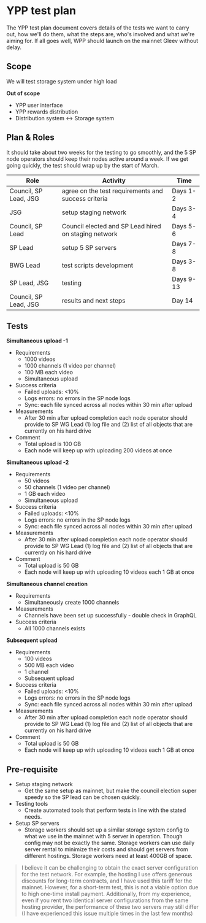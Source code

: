 # YPP test plan

The YPP test plan document covers details of the tests we want to carry out, how we'll do them, what the steps are, who's involved and what we're aiming for. If all goes well, WPP should launch on the mainnet Gleev without delay.

## Scope

We will test storage system under high load

**Out of scope**

- YPP user interface
- YPP rewards distribution
- Distribution system <->  Storage system

## Plan & Roles

It should take about two weeks for the testing to go smoothly, and the 5 SP node operators should keep their nodes active around a week. If we get going quickly, the test should wrap up by the start of March.

| Role | Activity | Time |
| --- | --- | --- |
| Council, SP Lead, JSG | agree on the test requirements and success criteria | Days 1-2 |
| JSG | setup staging network | Days 3-4 |
| Council, SP Lead | Council elected and SP Lead hired on staging network | Days 5-6 |
| SP Lead | setup 5 SP servers | Days 7-8 |
| BWG Lead | test scripts development | Days 3-8 |
| SP Lead, JSG | testing | Days 9-13 |
| Council, SP Lead, JSG | results and next steps |  Day 14 |
## **Tests**

**Simultaneous upload -1**

- Requirements
    - 1000 videos
    - 1000 channels (1 video per channel)
    - 100 MB each video
    - Simultaneous upload
- Success criteria
    - Failed uploads: <10%
    - Logs errors: no errors in the SP node logs
    - Sync: each file synced across all nodes within 30 min after upload
- Measurements
    - After 30 min after upload completion each node operator should provide to SP WG Lead (1) log file and (2) list of all objects that are currently on his hard drive
- Comment
    - Total upload is 100 GB
    - Each node will keep up with uploading 200 videos at once

**Simultaneous upload -2**

- Requirements
    - 50 videos
    - 50 channels (1 video per channel)
    - 1 GB each video
    - Simultaneous upload
- Success criteria
    - Failed uploads: <10%
    - Logs errors: no errors in the SP node logs
    - Sync: each file synced across all nodes within 30 min after upload
- Measurements
    - After 30 min after upload completion each node operator should provide to SP WG Lead (1) log file and (2) list of all objects that are currently on his hard drive
- Comment
    - Total upload is 50 GB
    - Each node will keep up with uploading 10 videos each 1 GB at once

**Simultaneous channel creation** 

- Requirements
    - Simultaneously create 1000 channels
- Measurements
    - Channels have been set up successfully - double check in GraphQL
- Success criteria
    - All 1000 channels exists

**Subsequent upload**

- Requirements
    - 100 videos
    - 500 MB each video
    - 1 channel
    - Subsequent upload
- Success criteria
    - Failed uploads: <10%
    - Logs errors: no errors in the SP node logs
    - Sync: each file synced across all nodes within 30 min after upload
- Measurements
    - After 30 min after upload completion each node operator should provide to SP WG Lead (1) log file and (2) list of all objects that are currently on his hard drive
- Comment
    - Total upload is 50 GB
    - Each node will keep up with uploading 10 videos each 1 GB at once

## Pre-requisite

- Setup staging network
    - Get the same setup as mainnet, but make the council election super speedy so the SP lead can be chosen quickly.
- Testing tools
    - Create automated tools that perform tests in line with the stated needs.
- Setup SP servers
    - Storage workers should set up a similar storage system config to what we use in the mainnet with 5 server in operation. Though config may not be exactly the same. Storage workers can use daily server rental to minimize their costs and should get servers from different hostings. Storage workers need at least 400GB of space.

> I believe it can be challenging to obtain the exact server configuration for the test network. For example, the hosting I use offers generous discounts for long-term contracts, and I have used this tariff for the mainnet. However, for a short-term test, this is not a viable option due to high one-time install payment.
Additionally, from my experience, even if you rent two identical server configurations from the same hosting provider, the performance of these two servers may still differ (I have experienced this issue multiple times in the last few months)
> 
